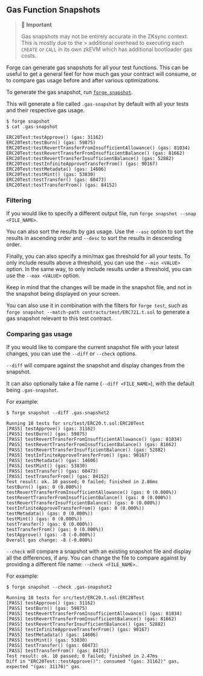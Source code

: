 ## Gas Function Snapshots

> 🚨 **Important**
>
> Gas snapshots may not be entirely accurate in the ZKsync context. This is mostly due to the > additional overhead to executing each `CREATE` or `CALL` in its own zkEVM which has additional bootloader gas costs.

Forge can generate gas snapshots for all your test functions. This can
be useful to get a general feel for how much gas your contract will consume,
or to compare gas usage before and after various optimizations.

To generate the gas snapshot, run [`forge snapshot`](../reference/forge/forge-snapshot.md).

This will generate a file called `.gas-snapshot` by default with all your
tests and their respective gas usage.

```ignore
$ forge snapshot
$ cat .gas-snapshot

ERC20Test:testApprove() (gas: 31162)
ERC20Test:testBurn() (gas: 59875)
ERC20Test:testRevertTransferFromInsufficientAllowance() (gas: 81034)
ERC20Test:testRevertTransferFromInsufficientBalance() (gas: 81662)
ERC20Test:testRevertTransferInsufficientBalance() (gas: 52882)
ERC20Test:testInfiniteApproveTransferFrom() (gas: 90167)
ERC20Test:testMetadata() (gas: 14606)
ERC20Test:testMint() (gas: 53830)
ERC20Test:testTransfer() (gas: 60473)
ERC20Test:testTransferFrom() (gas: 84152)
```

### Filtering

If you would like to specify a different output file, run `forge snapshot --snap <FILE_NAME>`.

You can also sort the results by gas usage. Use the `--asc` option to sort the results in
ascending order and `--desc` to sort the results in descending order.

Finally, you can also specify a min/max gas threshold for all your tests.
To only include results above a threshold, you can use the `--min <VALUE>` option.
In the same way, to only include results under a threshold,
you can use the `--max <VALUE>` option.

Keep in mind that the changes will be made in the snapshot file, and not in the snapshot being
displayed on your screen.

You can also use it in combination with the filters for `forge test`, such as `forge snapshot --match-path contracts/test/ERC721.t.sol` to generate a gas snapshot relevant to this test contract.

### Comparing gas usage

If you would like to compare the current snapshot file with your 
latest changes, you can use the `--diff` or `--check` options.

`--diff` will compare against the snapshot and display changes from the snapshot.

It can also optionally take a file name (`--diff <FILE_NAME>`), with the default
being `.gas-snapshot`.

For example:

```ignore
$ forge snapshot --diff .gas-snapshot2

Running 10 tests for src/test/ERC20.t.sol:ERC20Test
[PASS] testApprove() (gas: 31162)
[PASS] testBurn() (gas: 59875)
[PASS] testRevertTransferFromInsufficientAllowance() (gas: 81034)
[PASS] testRevertTransferFromInsufficientBalance() (gas: 81662)
[PASS] testRevertTransferInsufficientBalance() (gas: 52882)
[PASS] testInfiniteApproveTransferFrom() (gas: 90167)
[PASS] testMetadata() (gas: 14606)
[PASS] testMint() (gas: 53830)
[PASS] testTransfer() (gas: 60473)
[PASS] testTransferFrom() (gas: 84152)
Test result: ok. 10 passed; 0 failed; finished in 2.86ms
testBurn() (gas: 0 (0.000%))
testRevertTransferFromInsufficientAllowance() (gas: 0 (0.000%))
testRevertTransferFromInsufficientBalance() (gas: 0 (0.000%))
testRevertTransferInsufficientBalance() (gas: 0 (0.000%))
testInfiniteApproveTransferFrom() (gas: 0 (0.000%))
testMetadata() (gas: 0 (0.000%))
testMint() (gas: 0 (0.000%))
testTransfer() (gas: 0 (0.000%))
testTransferFrom() (gas: 0 (0.000%))
testApprove() (gas: -8 (-0.000%))
Overall gas change: -8 (-0.000%)
```

`--check` will compare a snapshot with an existing snapshot file and display all the 
differences, if any. You can change the file to compare against by providing a different file name: `--check <FILE_NAME>`.

For example:

```ignore
$ forge snapshot --check .gas-snapshot2

Running 10 tests for src/test/ERC20.t.sol:ERC20Test
[PASS] testApprove() (gas: 31162)
[PASS] testBurn() (gas: 59875)
[PASS] testRevertTransferFromInsufficientAllowance() (gas: 81034)
[PASS] testRevertTransferFromInsufficientBalance() (gas: 81662)
[PASS] testRevertTransferInsufficientBalance() (gas: 52882)
[PASS] testInfiniteApproveTransferFrom() (gas: 90167)
[PASS] testMetadata() (gas: 14606)
[PASS] testMint() (gas: 53830)
[PASS] testTransfer() (gas: 60473)
[PASS] testTransferFrom() (gas: 84152)
Test result: ok. 10 passed; 0 failed; finished in 2.47ms
Diff in "ERC20Test::testApprove()": consumed "(gas: 31162)" gas, expected "(gas: 31170)" gas 
```
